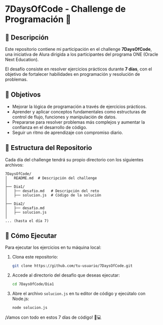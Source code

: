 # 7DaysOfCode - Challenge de Programación 🚀

## 📌 Descripción
Este repositorio contiene mi participación en el challenge **7DaysOfCode**, una iniciativa de Alura dirigida a los participantes del programa ONE (Oracle Next Education). 

El desafío consiste en resolver ejercicios prácticos durante **7 días**, con el objetivo de fortalecer habilidades en programación y resolución de problemas. 

## 🎯 Objetivos
- Mejorar la lógica de programación a través de ejercicios prácticos.
- Aprender y aplicar conceptos fundamentales como estructuras de control de flujo, funciones y manipulación de datos.
- Prepararse para resolver problemas más complejos y aumentar la confianza en el desarrollo de código.
- Seguir un ritmo de aprendizaje con compromiso diario.

## 📂 Estructura del Repositorio
Cada día del challenge tendrá su propio directorio con los siguientes archivos:

```
7DaysOfCode/
│   README.md  # Descripción del challenge
│
├── Dia1/
│   ├── desafio.md   # Descripción del reto
│   ├── solucion.js  # Código de la solución
│
├── Dia2/
│   ├── desafio.md
│   ├── solucion.js
│
... (hasta el día 7)
```

## 🚀 Cómo Ejecutar
Para ejecutar los ejercicios en tu máquina local:

1. Clona este repositorio:
   ```bash
   git clone https://github.com/tu-usuario/7DaysOfCode.git
   ```
2. Accede al directorio del desafío que deseas ejecutar:
   ```bash
   cd 7DaysOfCode/Dia1
   ```
3. Abre el archivo `solucion.js` en tu editor de código y ejecútalo con Node.js:
   ```bash
   node solucion.js
   ```

¡Vamos con todo en estos 7 días de código! 🚀💻
